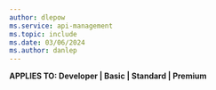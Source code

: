 ```yaml
---
author: dlepow
ms.service: api-management
ms.topic: include
ms.date: 03/06/2024
ms.author: danlep
---
```


**APPLIES TO: Developer | Basic | Standard | Premium**